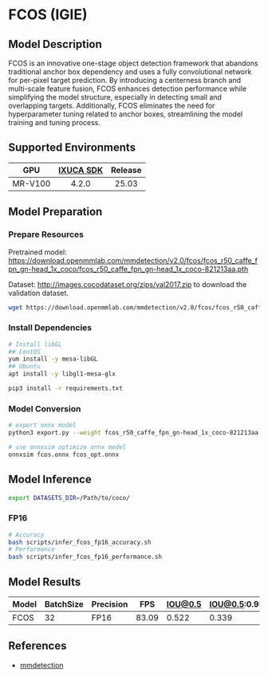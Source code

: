 # FCOS (IGIE)

## Model Description

FCOS is an innovative one-stage object detection framework that abandons traditional anchor box dependency and uses a fully convolutional network for per-pixel target prediction. By introducing a centerness branch and multi-scale feature fusion, FCOS enhances detection performance while simplifying the model structure, especially in detecting small and overlapping targets. Additionally, FCOS eliminates the need for hyperparameter tuning related to anchor boxes, streamlining the model training and tuning process.

## Supported Environments

| GPU    | [IXUCA SDK](https://gitee.com/deep-spark/deepspark#%E5%A4%A9%E6%95%B0%E6%99%BA%E7%AE%97%E8%BD%AF%E4%BB%B6%E6%A0%88-ixuca) | Release |
| :----: | :----: | :----: |
| MR-V100 | 4.2.0     |  25.03  |

## Model Preparation

### Prepare Resources

Pretrained model: <https://download.openmmlab.com/mmdetection/v2.0/fcos/fcos_r50_caffe_fpn_gn-head_1x_coco/fcos_r50_caffe_fpn_gn-head_1x_coco-821213aa.pth>

Dataset: <http://images.cocodataset.org/zips/val2017.zip> to download the validation dataset.

```bash
wget https://download.openmmlab.com/mmdetection/v2.0/fcos/fcos_r50_caffe_fpn_gn-head_1x_coco/fcos_r50_caffe_fpn_gn-head_1x_coco-821213aa.pth
```

### Install Dependencies

```bash
# Install libGL
## CentOS
yum install -y mesa-libGL
## Ubuntu
apt install -y libgl1-mesa-glx

pip3 install -r requirements.txt
```

### Model Conversion

```bash
# export onnx model
python3 export.py --weight fcos_r50_caffe_fpn_gn-head_1x_coco-821213aa.pth --cfg fcos_r50_caffe_fpn_gn-head_1x_coco.py --output fcos.onnx

# use onnxsim optimize onnx model
onnxsim fcos.onnx fcos_opt.onnx
```

## Model Inference

```bash
export DATASETS_DIR=/Path/to/coco/
```

### FP16

```bash
# Accuracy
bash scripts/infer_fcos_fp16_accuracy.sh
# Performance
bash scripts/infer_fcos_fp16_performance.sh
```

## Model Results

| Model | BatchSize | Precision | FPS   | IOU@0.5 | IOU@0.5:0.95 |
|-------|-----------|-----------|-------|---------|--------------|
| FCOS  | 32        | FP16      | 83.09 | 0.522   | 0.339        |

## References

- [mmdetection](https://github.com/open-mmlab/mmdetection.git)
